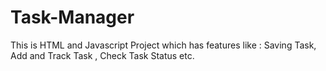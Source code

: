 # Task-Manager
This is HTML and Javascript Project which has features like : Saving Task, Add and Track Task , Check Task Status etc.
